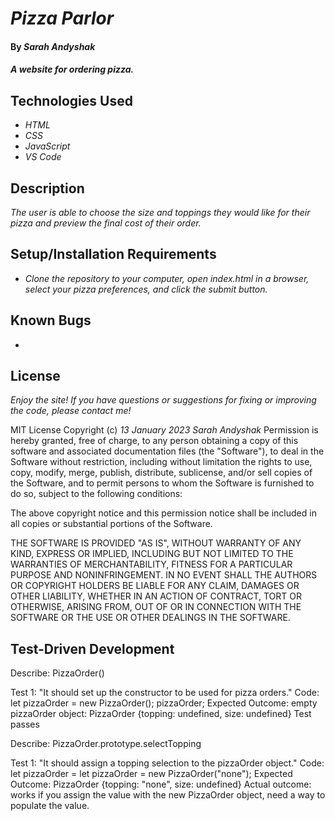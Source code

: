# _Pizza Parlor_

#### By _**Sarah Andyshak**_

#### _A website for ordering pizza._

## Technologies Used

* _HTML_
* _CSS_
* _JavaScript_
* _VS Code_

## Description

_The user is able to choose the size and toppings they would like for their pizza and preview the final cost of their order._

## Setup/Installation Requirements

* _Clone the repository to your computer, open index.html in a browser, select your pizza preferences, and click the submit button._

## Known Bugs

* 

## License

_Enjoy the site! If you have questions or suggestions for fixing or improving the code, please contact me!_

MIT License
Copyright (c) _13 January 2023_ _Sarah Andyshak_
Permission is hereby granted, free of charge, to any person obtaining a copy
of this software and associated documentation files (the "Software"), to deal
in the Software without restriction, including without limitation the rights
to use, copy, modify, merge, publish, distribute, sublicense, and/or sell
copies of the Software, and to permit persons to whom the Software is
furnished to do so, subject to the following conditions:

The above copyright notice and this permission notice shall be included in all
copies or substantial portions of the Software.

THE SOFTWARE IS PROVIDED "AS IS", WITHOUT WARRANTY OF ANY KIND, EXPRESS OR
IMPLIED, INCLUDING BUT NOT LIMITED TO THE WARRANTIES OF MERCHANTABILITY,
FITNESS FOR A PARTICULAR PURPOSE AND NONINFRINGEMENT. IN NO EVENT SHALL THE
AUTHORS OR COPYRIGHT HOLDERS BE LIABLE FOR ANY CLAIM, DAMAGES OR OTHER
LIABILITY, WHETHER IN AN ACTION OF CONTRACT, TORT OR OTHERWISE, ARISING FROM,
OUT OF OR IN CONNECTION WITH THE SOFTWARE OR THE USE OR OTHER DEALINGS IN THE
SOFTWARE.

## Test-Driven Development
Describe: PizzaOrder()

Test 1: "It should set up the constructor to be used for pizza orders."
Code: let pizzaOrder = new PizzaOrder();
pizzaOrder;
Expected Outcome: empty pizzaOrder object: PizzaOrder {topping: undefined, size: undefined}
Test passes

Describe: PizzaOrder.prototype.selectTopping

Test 1: "It should assign a topping selection to the pizzaOrder object."
Code: let pizzaOrder = let pizzaOrder = new PizzaOrder("none");
Expected Outcome: PizzaOrder {topping: "none", size: undefined}
Actual outcome: works if you assign the value with the new PizzaOrder object, need a way to populate the value.